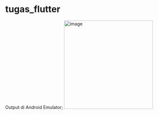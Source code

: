 # tugas_flutter

Output di Android Emulator;
<img width="282" alt="image" src="https://github.com/grachiasalsabila/Task1_Flutter/assets/95047392/fac1da7b-32aa-4d66-9d23-e172fcd5d52b">


